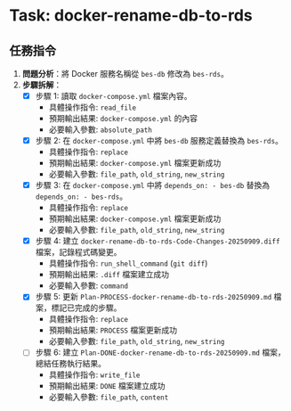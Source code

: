 # Task: docker-rename-db-to-rds

## 任務指令

1.  **問題分析**：將 Docker 服務名稱從 `bes-db` 修改為 `bes-rds`。
2.  **步驟拆解**：
    - [x] 步驟 1: 讀取 `docker-compose.yml` 檔案內容。
        - 具體操作指令: `read_file`
        - 預期輸出結果: `docker-compose.yml` 的內容
        - 必要輸入參數: `absolute_path`
    - [x] 步驟 2: 在 `docker-compose.yml` 中將 `bes-db` 服務定義替換為 `bes-rds`。
        - 具體操作指令: `replace`
        - 預期輸出結果: `docker-compose.yml` 檔案更新成功
        - 必要輸入參數: `file_path`, `old_string`, `new_string`
    - [x] 步驟 3: 在 `docker-compose.yml` 中將 `depends_on: - bes-db` 替換為 `depends_on: - bes-rds`。
        - 具體操作指令: `replace`
        - 預期輸出結果: `docker-compose.yml` 檔案更新成功
        - 必要輸入參數: `file_path`, `old_string`, `new_string`
    - [x] 步驟 4: 建立 `docker-rename-db-to-rds-Code-Changes-20250909.diff` 檔案，記錄程式碼變更。
        - 具體操作指令: `run_shell_command` (`git diff`)
        - 預期輸出結果: `.diff` 檔案建立成功
        - 必要輸入參數: `command`
    - [x] 步驟 5: 更新 `Plan-PROCESS-docker-rename-db-to-rds-20250909.md` 檔案，標記已完成的步驟。
        - 具體操作指令: `replace`
        - 預期輸出結果: `PROCESS` 檔案更新成功
        - 必要輸入參數: `file_path`, `old_string`, `new_string`
    - [ ] 步驟 6: 建立 `Plan-DONE-docker-rename-db-to-rds-20250909.md` 檔案，總結任務執行結果。
        - 具體操作指令: `write_file`
        - 預期輸出結果: `DONE` 檔案建立成功
        - 必要輸入參數: `file_path`, `content`
